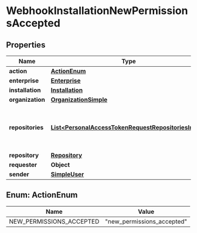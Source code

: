 

# WebhookInstallationNewPermissionsAccepted


## Properties

| Name | Type | Description | Notes |
|------------ | ------------- | ------------- | -------------|
|**action** | [**ActionEnum**](#ActionEnum) |  |  |
|**enterprise** | [**Enterprise**](Enterprise.md) |  |  [optional] |
|**installation** | [**Installation**](Installation.md) |  |  |
|**organization** | [**OrganizationSimple**](OrganizationSimple.md) |  |  [optional] |
|**repositories** | [**List&lt;PersonalAccessTokenRequestRepositoriesInner&gt;**](PersonalAccessTokenRequestRepositoriesInner.md) | An array of repository objects that the installation can access. |  [optional] |
|**repository** | [**Repository**](Repository.md) |  |  [optional] |
|**requester** | **Object** |  |  [optional] |
|**sender** | [**SimpleUser**](SimpleUser.md) |  |  |



## Enum: ActionEnum

| Name | Value |
|---- | -----|
| NEW_PERMISSIONS_ACCEPTED | &quot;new_permissions_accepted&quot; |



